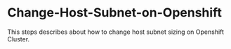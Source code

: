 # Change-Host-Subnet-on-Openshift
This steps describes about how to change host subnet sizing on Openshift Cluster. 
